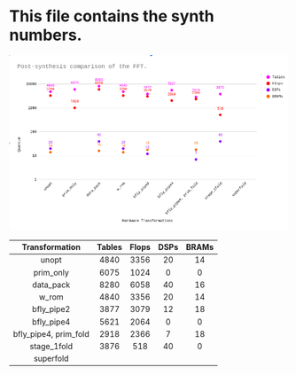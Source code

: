 # This file contains the synth numbers.

![plt](./plot.png)

|     Transformation    	| Tables 	| Flops 	| DSPs 	| BRAMs 	|
|:---------------------:	|:------:	|:-----:	|:----:	|:-----:	|
|         unopt         	|   4840 	|  3356 	|   20 	|    14 	|
|       prim_only       	|   6075 	|  1024 	|    0 	|     0 	|
|       data_pack       	|   8280 	|  6058 	|   40 	|    16 	|
|         w_rom         	|   4840 	|  3356 	|   20 	|    14 	|
|       bfly_pipe2      	|   3877 	|  3079 	|   12 	|    18 	|
|       bfly_pipe4      	|   5621 	|  2064 	|    0 	|     0 	|
| bfly_pipe4, prim_fold 	|   2918 	|  2366 	|    7 	|    18 	|
|      stage_1fold      	|   3876 	|   518 	|   40 	|     0 	|
|       superfold       	|        	|       	|      	|       	|